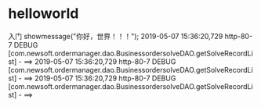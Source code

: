 # helloworld
入门
showmessage("你好，世界！！！");
2019-05-07 15:36:20,729 http-80-7 DEBUG [com.newsoft.ordermanager.dao.BusinessordersolveDAO.getSolveRecordList] - ==> 
2019-05-07 15:36:20,729 http-80-7 DEBUG [com.newsoft.ordermanager.dao.BusinessordersolveDAO.getSolveRecordList] - ==> 
2019-05-07 15:36:20,729 http-80-7 DEBUG [com.newsoft.ordermanager.dao.BusinessordersolveDAO.getSolveRecordList] - ==> 
